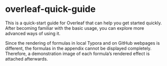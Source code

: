 # overleaf-quick-guide
This is a quick-start guide for Overleaf that can help you get started quickly. After becoming familiar with the basic usage, you can explore more advanced ways of using it.

Since the rendering of formulas in local Typora and on GitHub webpages is different, the formulas in the appendix cannot be displayed completely. Therefore, a demonstration image of each formula’s rendered effect is attached afterwards.
